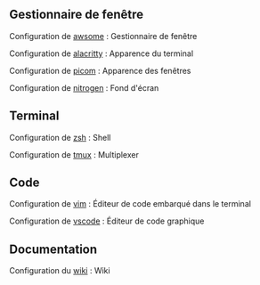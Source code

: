 ## Gestionnaire de fenêtre

Configuration de [awsome](awsome)
: Gestionnaire de fenêtre

Configuration de [alacritty](alacritty)
: Apparence du terminal

Configuration de [picom](picom)
: Apparence des fenêtres

Configuration de [nitrogen](nitrogen)
: Fond d'écran 

## Terminal

Configuration de [zsh](zsh)
: Shell

Configuration de [tmux](tmux)
: Multiplexer

## Code

Configuration de [vim](vim)
: Éditeur de code embarqué dans le terminal

Configuration de [vscode](vscode)
: Éditeur de code graphique


## Documentation

Configuration du [wiki](wiki)
: Wiki

